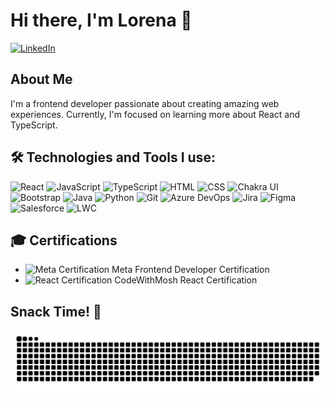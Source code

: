 # Hi there, I'm Lorena 👋

[![LinkedIn](https://img.shields.io/badge/LinkedIn-blue?style=for-the-badge&logo=linkedin&logoColor=white)](https://www.linkedin.com/in/lorena-zotaj/)

## About Me
I'm a frontend developer passionate about creating amazing web experiences. Currently, I'm focused on learning more about React and TypeScript.

## 🛠️ Technologies and Tools I use:
![React](https://img.shields.io/badge/React-20232A?style=for-the-badge&logo=react&logoColor=61DAFB)
![JavaScript](https://img.shields.io/badge/JavaScript-F7DF1E?style=for-the-badge&logo=javascript&logoColor=black)
![TypeScript](https://img.shields.io/badge/TypeScript-007ACC?style=for-the-badge&logo=typescript&logoColor=white)
![HTML](https://img.shields.io/badge/HTML-E34F26?style=for-the-badge&logo=html5&logoColor=white)
![CSS](https://img.shields.io/badge/CSS-1572B6?style=for-the-badge&logo=css3&logoColor=white)
![Chakra UI](https://img.shields.io/badge/Chakra%20UI-319795?style=for-the-badge&logo=chakra-ui&logoColor=white)
![Bootstrap](https://img.shields.io/badge/Bootstrap-563D7C?style=for-the-badge&logo=bootstrap&logoColor=white)
![Java](https://img.shields.io/badge/Java-007396?style=for-the-badge&logo=java&logoColor=white)
![Python](https://img.shields.io/badge/Python-3776AB?style=for-the-badge&logo=python&logoColor=white)
![Git](https://img.shields.io/badge/Git-F05032?style=for-the-badge&logo=git&logoColor=white)
![Azure DevOps](https://img.shields.io/badge/Azure%20DevOps-0078D4?style=for-the-badge&logo=azure-devops&logoColor=white)
![Jira](https://img.shields.io/badge/Jira-0052CC?style=for-the-badge&logo=jira&logoColor=white)
![Figma](https://img.shields.io/badge/Figma-F24E1E?style=for-the-badge&logo=figma&logoColor=white)
![Salesforce](https://img.shields.io/badge/Salesforce-00A1E0?style=for-the-badge&logo=salesforce&logoColor=white)
![LWC](https://img.shields.io/badge/Lightning%20Web%20Components-00A1E0?style=for-the-badge&logo=salesforce&logoColor=white)

## 🎓 Certifications
- ![Meta Certification](https://img.shields.io/badge/Meta-1877F2?style=for-the-badge&logo=meta&logoColor=white) Meta Frontend Developer Certification
- ![React Certification](https://img.shields.io/badge/CodeWithMosh-61DAFB?style=for-the-badge&logo=react&logoColor=white) CodeWithMosh React Certification

## Snack Time! 🍕
![Snake animation](https://raw.githubusercontent.com/lorena-swe/lorena-swe/output/github-contribution-grid-snake-dark.svg)
